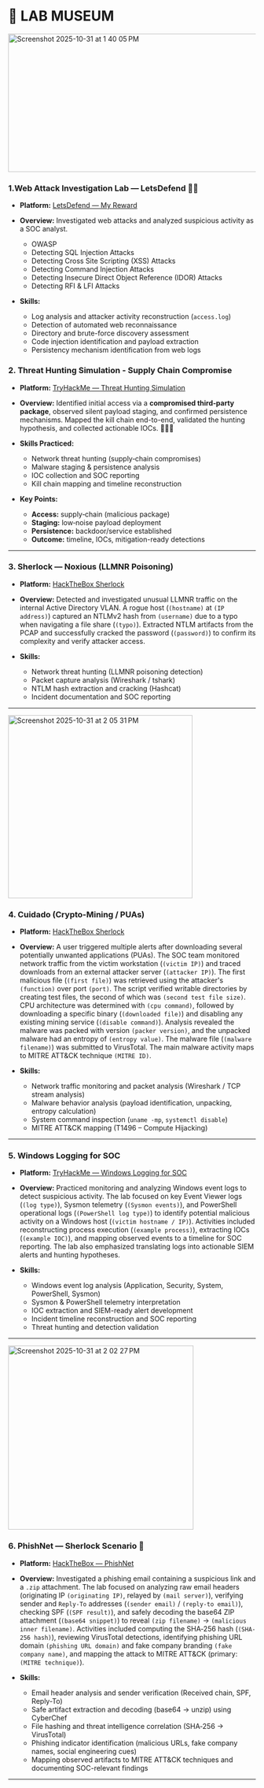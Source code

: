 # 🧪 LAB MUSEUM 


<img width="768" height="281" alt="Screenshot 2025-10-31 at 1 40 05 PM" src="https://github.com/user-attachments/assets/ea4c70d5-40a2-4946-ac6e-26a862b83a87" />

### 1.Web Attack Investigation Lab — LetsDefend 🕵️‍♂️
- **Platform:** [LetsDefend — My Reward](https://app.letsdefend.io/my-rewards/detail/3ee3349b6e5345d885c044e173f017cd)
- **Overview:** Investigated web attacks and analyzed suspicious activity as a SOC analyst. 
  - OWASP  
  - Detecting SQL Injection Attacks  
  - Detecting Cross Site Scripting (XSS) Attacks  
  - Detecting Command Injection Attacks  
  - Detecting Insecure Direct Object Reference (IDOR) Attacks  
  - Detecting RFI & LFI Attacks  

- **Skills:**  
  - Log analysis and attacker activity reconstruction (`access.log`)  
  - Detection of automated web reconnaissance  
  - Directory and brute-force discovery assessment  
  - Code injection identification and payload extraction  
  - Persistency mechanism identification from web logs  
  
### 2. Threat Hunting Simulation - Supply Chain Compromise
- **Platform:** [TryHackMe — Threat Hunting Simulation](https://tryhackme.com/threat-hunting-sim/public-summary/5fadada12350de7b6000afba6a50546bd30f715cd232db5d62284da9ce8ce11ba4c498d97a7d2e5b843418477fd1d598)  
- **Overview:** Identified initial access via a **compromised third‑party package**, observed silent payload staging, and confirmed persistence mechanisms. Mapped the kill chain end-to-end, validated the hunting hypothesis, and collected actionable IOCs. 🕵🏾‍♀️  

- **Skills Practiced:**  
  - Network threat hunting (supply‑chain compromises)  
  - Malware staging & persistence analysis  
  - IOC collection and SOC reporting  
  - Kill chain mapping and timeline reconstruction  

- **Key Points:**  
  - **Access:** supply‑chain (malicious package)  
  - **Staging:** low‑noise payload deployment  
  - **Persistence:** backdoor/service established  
  - **Outcome:** timeline, IOCs, mitigation-ready detections  

---

### 3. Sherlock — Noxious (LLMNR Poisoning)
- **Platform:** [HackTheBox Sherlock](https://labs.hackthebox.com/achievement/sherlock/2781127/747)  
- **Overview:** Detected and investigated unusual LLMNR traffic on the internal Active Directory VLAN. A rogue host (`(hostname)` at `(IP address)`) captured an NTLMv2 hash from `(username)` due to a typo when navigating a file share (`(typo)`). Extracted NTLM artifacts from the PCAP and successfully cracked the password (`(password)`) to confirm its complexity and verify attacker access.  

- **Skills:**  
  - Network threat hunting (LLMNR poisoning detection)  
  - Packet capture analysis (Wireshark / tshark)  
  - NTLM hash extraction and cracking (Hashcat)  
  - Incident documentation and SOC reporting  

---
<img width="375" height="372" alt="Screenshot 2025-10-31 at 2 05 31 PM" src="https://github.com/user-attachments/assets/0e02e49d-95b1-4916-b2c8-0b8f072418eb" />

### 4. Cuidado (Crypto-Mining / PUAs)
- **Platform:** [HackTheBox Sherlock](https://labs.hackthebox.com/achievement/sherlock/2781127/967)    
- **Overview:** A user triggered multiple alerts after downloading several potentially unwanted applications (PUAs). The SOC team monitored network traffic from the victim workstation (`(victim IP)`) and traced downloads from an external attacker server (`(attacker IP)`). The first malicious file (`(first file)`) was retrieved using the attacker's `(function)` over port `(port)`. The script verified writable directories by creating test files, the second of which was `(second test file size)`. CPU architecture was determined with `(cpu command)`, followed by downloading a specific binary (`(downloaded file)`) and disabling any existing mining service (`(disable command)`). Analysis revealed the malware was packed with version `(packer version)`, and the unpacked malware had an entropy of `(entropy value)`. The malware file (`(malware filename)`) was submitted to VirusTotal. The main malware activity maps to MITRE ATT&CK technique `(MITRE ID)`.  

- **Skills:**  
  - Network traffic monitoring and packet analysis (Wireshark / TCP stream analysis)  
  - Malware behavior analysis (payload identification, unpacking, entropy calculation)  
  - System command inspection (`uname -mp`, `systemctl disable`)  
  - MITRE ATT&CK mapping (T1496 – Compute Hijacking)
 
---

  ### 5. Windows Logging for SOC
- **Platform:** [TryHackMe — Windows Logging for SOC](https://tryhackme.com/room/windowsloggingforsoc)  
- **Overview:** Practiced monitoring and analyzing Windows event logs to detect suspicious activity. The lab focused on key Event Viewer logs (`(log type)`), Sysmon telemetry (`(Sysmon events)`), and PowerShell operational logs (`(PowerShell log type)`) to identify potential malicious activity on a Windows host (`(victim hostname / IP)`). Activities included reconstructing process execution (`(example process)`), extracting IOCs (`(example IOC)`), and mapping observed events to a timeline for SOC reporting. The lab also emphasized translating logs into actionable SIEM alerts and hunting hypotheses.  

- **Skills:**  
  - Windows event log analysis (Application, Security, System, PowerShell, Sysmon)  
  - Sysmon & PowerShell telemetry interpretation  
  - IOC extraction and SIEM-ready alert development  
  - Incident timeline reconstruction and SOC reporting  
  - Threat hunting and detection validation
 ---

<img width="377" height="374" alt="Screenshot 2025-10-31 at 2 02 27 PM" src="https://github.com/user-attachments/assets/c27d5387-f65b-43ef-b737-d234d666e307" />

### 6. PhishNet — Sherlock Scenario 🎣
- **Platform:** [HackTheBox — PhishNet](https://labs.hackthebox.com/achievement/sherlock/2781127/985)  
- **Overview:** Investigated a phishing email containing a suspicious link and a `.zip` attachment. The lab focused on analyzing raw email headers (originating IP `(originating IP)`, relayed by `(mail server)`), verifying sender and `Reply-To` addresses (`(sender email)` / `(reply-to email)`), checking SPF (`(SPF result)`), and safely decoding the base64 ZIP attachment (`(base64 snippet)`) to reveal `(zip filename)` → `(malicious inner filename)`. Activities included computing the SHA‑256 hash (`(SHA-256 hash)`), reviewing VirusTotal detections, identifying phishing URL domain `(phishing URL domain)` and fake company branding `(fake company name)`, and mapping the attack to MITRE ATT&CK (primary: `(MITRE technique)`).

- **Skills:**  
  - Email header analysis and sender verification (Received chain, SPF, Reply-To)  
  - Safe artifact extraction and decoding (base64 → unzip) using CyberChef  
  - File hashing and threat intelligence correlation (SHA‑256 → VirusTotal)  
  - Phishing indicator identification (malicious URLs, fake company names, social engineering cues)  
  - Mapping observed artifacts to MITRE ATT&CK techniques and documenting SOC-relevant findings
 
 ---


  

